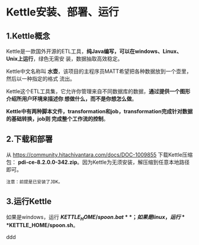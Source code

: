 Kettle安装、部署、运行
================================================================================
## 1.Kettle概念
Kettle是一款国外开源的ETL工具，**纯Java编写，可以在windows、Linux、Unix上运行**，绿色无需安
装，数据抽取高效稳定。

Kettle中文名称叫 **水壶**，该项目的主程序员MATT希望把各种数据放到一个壶里，然后以一种指定的格式
流出。

Kettle这个ETL工具集，它允许你管理来自不同数据库的数据，**通过提供一个图形介绍所用户环境来描述你
想做什么，而不是你想怎么做**。

**Kettle中有两种脚本文件，transformation和job，transformation完成针对数据的基础转换，job则
完成整个工作流的控制**。

## 2.下载和部署
从 https://community.hitachivantara.com/docs/DOC-1009855 下载Kettle压缩包：
**pdi-ce-8.2.0.0-342.zip**。因为Kettle为无须安装，解压缩到任意本地路径即可。
```
注意：前提是已安装了JDK。
```

## 3.运行Kettle
如果是windows，运行 **$KETTLE_HOME/spoon.bat**；如果是linux，运行 **$KETTLE_HOME/spoon.sh**。





































ddd
